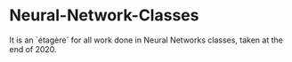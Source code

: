 # Neural-Network-Classes
It is an ´étagère´ for all work done in Neural Networks classes, taken at the end of 2020.

